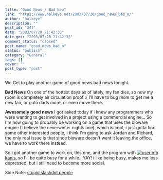 ```yaml
---
title: "Good News / Bad New"
link: "https://www.halkeye.net/2003/07/20/good_news_bad_n/"
author: "halkeye"
description: ""
post_id: "347"
date: "2003/07/20 21:42:38"
date_gmt: "2003/07/20 21:42:38"
comment_status: "closed"
post_name: "good_news_bad_n"
status: "publish"
category: "General"
tags: []
cover: ""
post_type: "post"
---
```


We Get to play another game of good news bad news tonight.

**Bad News**
On one of the hottest days as of lately, my fan dies, so now my room is completely air circulation proof :( I'll have to bug mom to get me a new fan, or goto dads more, or even move there.

**Awesomely good news**
I got asked today if i knew any programmers who were wanting to get involved in a project using a commercial engine... So I'm now going to probably be working on a game that uses the bioware engine (I believe the neverwinter nights one), which is cool, i just gotta find some other interested people, i think I'm going to ask Jordan and Richard, the only real issue is that since bioware doesn't want it leaving the office, we have to work there instead.

So i got another game to work on, this one, and the program with [![userinfo](http://stat.livejournal.com/img/userinfo.gif)kanis](http://www.livejournal.com/users/kanis/), so I'll be quite busy for a while.. YAY!
i like being busy, makes me less depressed, but i still need to become more social.

Side Note: [stupid slashdot people](http://slashdot.org/comments.pl?sid=70749&cid=6417270)
